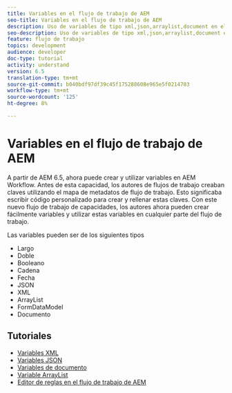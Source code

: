 ```yaml
---
title: Variables en el flujo de trabajo de AEM
seo-title: Variables en el flujo de trabajo de AEM
description: Uso de variables de tipo xml,json,arraylist,document en el flujo de trabajo de aem
seo-description: Uso de variables de tipo xml,json,arraylist,document en el flujo de trabajo de aem
feature: flujo de trabajo
topics: development
audience: developer
doc-type: tutorial
activity: understand
version: 6.5
translation-type: tm+mt
source-git-commit: b040bdf97df39c45f175288608e965e5f0214703
workflow-type: tm+mt
source-wordcount: '125'
ht-degree: 8%

---
```



# Variables en el flujo de trabajo de AEM

A partir de AEM 6.5, ahora puede crear y utilizar variables en AEM Workflow. Antes de esta capacidad, los autores de flujos de trabajo creaban claves utilizando el mapa de metadatos de flujo de trabajo. Esto significaba escribir código personalizado para crear y rellenar estas claves. Con este nuevo flujo de trabajo de capacidades, los autores ahora pueden crear fácilmente variables y utilizar estas variables en cualquier parte del flujo de trabajo.

Las variables pueden ser de los siguientes tipos

* Largo
* Doble
* Booleano
* Cadena
* Fecha
* JSON
* XML
* ArrayList
* FormDataModel
* Documento

## Tutoriales

* [Variables XML](part1.md)
* [Variables JSON](part2.md)
* [Variables de documento](part3.md)
* [Variable ArrayList](part4.md)
* [Editor de reglas en el flujo de trabajo de AEM](part5.md)
